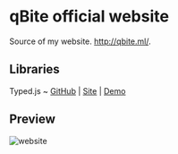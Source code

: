 # qBite official website
Source of my website. http://qbite.ml/.
## Libraries
Typed.js ~ [GitHub](https://github.com/mattboldt/typed.js/) | [Site](https://mattboldt.com/typed.js/) | [Demo](https://mattboldt.com/demos/typed-js/)
## Preview
![website](https://raw.githubusercontent.com/qbite0/qbite_website/master/preview.jpg)
